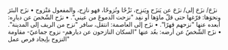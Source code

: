 ‌نزَحَ/ ‌نزَحَ إلى/ ‌نزَحَ عن يَنزَح ويَنزِح، نَزْحًا ونُزوحًا، فهو نازِح، والمفعول مَنْزوح
• ‌نزَح البئرَ ونحوَها: فرّغها حتى قلّ ماؤها أو نفِد "نزحت الدموعَ من عيني".
• ‌نزَح الشّخصَ عن ديارِه: أبعده عنها "نزحهم قهرًا".
• ‌نزَح إلى العاصمة: انتقل، سافر "‌نزح من الريف إلى المدينة".
• ‌نزَح الشّخصُ عن أرضه: بعُد عنها "السكان النازحون عن ديارهم- نزوح جماعيّ- مقاومة النزوح بإيجاد فرص عمل"